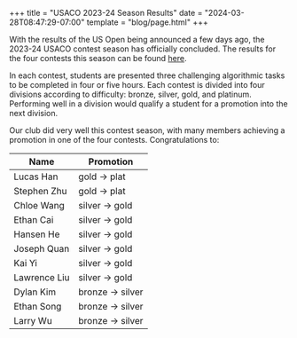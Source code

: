 +++
title = "USACO 2023-24 Season Results"
date = "2024-03-28T08:47:29-07:00"
template = "blog/page.html"
+++

With the results of the US Open being announced a few days ago, the 2023-24 USACO contest season has officially concluded. The results for the four contests this season can be found [here](https://usaco.org/index.php?page=contests).

In each contest, students are presented three challenging algorithmic tasks to be completed in four or five hours. Each contest is divided into four divisions according to difficulty: bronze, silver, gold, and platinum. Performing well in a division would qualify a student for a promotion into the next division.

Our club did very well this contest season, with many members achieving a promotion in one of the four contests. Congratulations to:

| Name  | Promotion |
|---------|----------------|
| Lucas Han | gold → plat |
| Stephen Zhu | gold → plat |
| Chloe Wang | silver → gold |
| Ethan Cai | silver → gold |
| Hansen He | silver → gold |
| Joseph Quan | silver → gold |
| Kai Yi | silver → gold |
| Lawrence Liu | silver → gold |
| Dylan Kim | bronze → silver |
| Ethan Song | bronze → silver |
| Larry Wu | bronze → silver |

